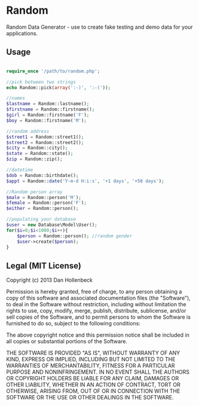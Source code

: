 Random
======

Random Data Generator - use to create fake testing and demo data for your applications.

## Usage ##
```php

require_once '/path/to/random.php';

//pick between two strings
echo Random::pick(array(':-)', ':-('));

//names
$lastname = Random::lastname();
$firstname = Random::firstname();
$girl = Random::firstname('F');
$boy = Random::firstname('M');

//random address
$street1 = Random::street1();
$street2 = Random::street2();
$city = Random::city();
$state = Random::state();
$zip = Random::zip();

//datetime
$dob = Random::birthdate();
$appt = Random::date('Y-m-d H:i:s', '+1 days', '+50 days');

//Random person array
$male = Random::person('M');
$female = Random::person('F');
$either = Random::person();

//populating your database
$user = new Database\Model\User();
for($i=0;$i<1000;$i++){
	$person = Random::person(); //random gender
	$user->create($person);
}
```

## Legal (MIT License)

Copyright (c) 2013 Dan Hollenbeck

Permission is hereby granted, free of charge, to any person obtaining a copy of this software and associated documentation files (the "Software"), to deal in the Software without restriction, including without limitation the rights to use, copy, modify, merge, publish, distribute, sublicense, and/or sell copies of the Software, and to permit persons to whom the Software is furnished to do so, subject to the following conditions:

The above copyright notice and this permission notice shall be included in all copies or substantial portions of the Software.

THE SOFTWARE IS PROVIDED "AS IS", WITHOUT WARRANTY OF ANY KIND, EXPRESS OR IMPLIED, INCLUDING BUT NOT LIMITED TO THE WARRANTIES OF MERCHANTABILITY, FITNESS FOR A PARTICULAR PURPOSE AND NONINFRINGEMENT. IN NO EVENT SHALL THE AUTHORS OR COPYRIGHT HOLDERS BE LIABLE FOR ANY CLAIM, DAMAGES OR OTHER LIABILITY, WHETHER IN AN ACTION OF CONTRACT, TORT OR OTHERWISE, ARISING FROM, OUT OF OR IN CONNECTION WITH THE SOFTWARE OR THE USE OR OTHER DEALINGS IN THE SOFTWARE.
